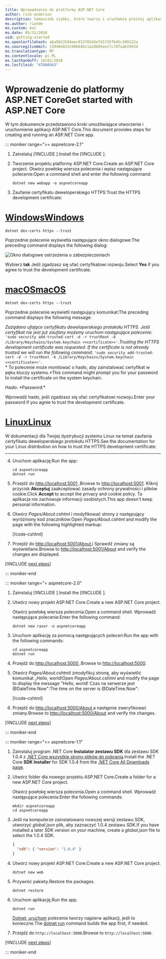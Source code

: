 ```yaml
---
title: Wprowadzenie do platformy ASP.NET Core
author: rick-anderson
description: Samouczek szybki, które tworzy i uruchamia prostej aplikacji Hello World przy użyciu platformy ASP.NET Core.
ms.author: riande
ms.custom: mvc
ms.date: 05/31/2018
uid: getting-started
ms.openlocfilehash: a6a5023594aec01370143e7d1f35fb45c109122a
ms.sourcegitcommit: 13940eb53c68664b11a2d685ee17c78faab1945d
ms.translationtype: MT
ms.contentlocale: pl-PL
ms.lasthandoff: 10/01/2018
ms.locfileid: "47860943"
---
```

# <a name="get-started-with-aspnet-core"></a><span data-ttu-id="d7a77-103">Wprowadzenie do platformy ASP.NET Core</span><span class="sxs-lookup"><span data-stu-id="d7a77-103">Get started with ASP.NET Core</span></span>

<span data-ttu-id="d7a77-104">W tym dokumencie przedstawiono kroki umożliwiające utworzenie i uruchomienie aplikacji ASP.NET Core.</span><span class="sxs-lookup"><span data-stu-id="d7a77-104">This document provides steps for creating and running an ASP.NET Core app.</span></span>

::: moniker range=">= aspnetcore-2.1"

1. <span data-ttu-id="d7a77-105">Zainstaluj [!INCLUDE [](~/includes/2.1-SDK.md)].</span><span class="sxs-lookup"><span data-stu-id="d7a77-105">Install the [!INCLUDE [](~/includes/2.1-SDK.md)].</span></span>

2. <span data-ttu-id="d7a77-106">Tworzenie projektu platformy ASP.NET Core.</span><span class="sxs-lookup"><span data-stu-id="d7a77-106">Create an ASP.NET Core project.</span></span> <span data-ttu-id="d7a77-107">Otwórz powłokę wiersza polecenia i wpisz następujące polecenie:</span><span class="sxs-lookup"><span data-stu-id="d7a77-107">Open a command shell and enter the following command:</span></span>

   ```console
   dotnet new webapp -o aspnetcoreapp
   ```

3. <span data-ttu-id="d7a77-108">Zaufanie certyfikatu deweloperskiego HTTPS:</span><span class="sxs-lookup"><span data-stu-id="d7a77-108">Trust the HTTPS development certificate:</span></span>

# <a name="windowstabwindows"></a>[<span data-ttu-id="d7a77-109">Windows</span><span class="sxs-lookup"><span data-stu-id="d7a77-109">Windows</span></span>](#tab/windows)

  ```console
  dotnet dev-certs https --trust
  ```

  <span data-ttu-id="d7a77-110">Poprzednie polecenie wyświetla następujące okno dialogowe:</span><span class="sxs-lookup"><span data-stu-id="d7a77-110">The preceding command displays the following dialog:</span></span>

  ![Okno dialogowe ostrzeżenia o zabezpieczeniach](_static/cert.png)

  <span data-ttu-id="d7a77-112">Wybierz **tak** Jeśli zgadzasz się ufać certyfikatowi rozwoju.</span><span class="sxs-lookup"><span data-stu-id="d7a77-112">Select **Yes** if you agree to trust the development certificate.</span></span>

# <a name="macostabmacos"></a>[<span data-ttu-id="d7a77-113">macOS</span><span class="sxs-lookup"><span data-stu-id="d7a77-113">macOS</span></span>](#tab/macos)

  ```console
  dotnet dev-certs https --trust
  ```

  <span data-ttu-id="d7a77-114">Poprzednie polecenie wyświetli następujący komunikat:</span><span class="sxs-lookup"><span data-stu-id="d7a77-114">The preceding command displays the following message:</span></span>

  <span data-ttu-id="d7a77-115">*Zażądano ufające certyfikatu deweloperskiego protokołu HTTPS. Jeśli certyfikat nie jest już zaufany możemy uruchom następujące polecenie:* `'sudo security add-trusted-cert -d -r trustRoot -k /Library/Keychains/System.keychain <<certificate>>'`.</span><span class="sxs-lookup"><span data-stu-id="d7a77-115">*Trusting the HTTPS development certificate was requested. If the certificate is not already trusted we will run the following command:* `'sudo security add-trusted-cert -d -r trustRoot -k /Library/Keychains/System.keychain <<certificate>>'`.</span></span>  
  <span data-ttu-id="d7a77-116">\* To polecenie może monitować o hasło, aby zainstalować certyfikat w pęku kluczy systemu.</span><span class="sxs-lookup"><span data-stu-id="d7a77-116">\*This command might prompt you for your password to install the certificate on the system keychain.</span></span>
  
  <span data-ttu-id="d7a77-117">Hasło: \*</span><span class="sxs-lookup"><span data-stu-id="d7a77-117">Password:\*</span></span>

  <span data-ttu-id="d7a77-118">Wprowadź hasło, jeśli zgadzasz się ufać certyfikatowi rozwoju.</span><span class="sxs-lookup"><span data-stu-id="d7a77-118">Enter your password if you agree to trust the development certificate.</span></span>

# <a name="linuxtablinux"></a>[<span data-ttu-id="d7a77-119">Linux</span><span class="sxs-lookup"><span data-stu-id="d7a77-119">Linux</span></span>](#tab/linux)

  <span data-ttu-id="d7a77-120">W dokumentacji dla Twojej dystrybucji systemu Linux na temat zaufania certyfikatu deweloperskiego protokołu HTTPS.</span><span class="sxs-lookup"><span data-stu-id="d7a77-120">See the documentation for your Linux distribution on how to trust the HTTPS development certificate.</span></span>
   
---

4. <span data-ttu-id="d7a77-121">Uruchom aplikację:</span><span class="sxs-lookup"><span data-stu-id="d7a77-121">Run the app:</span></span>

   ```console
   cd aspnetcoreapp
   dotnet run
   ```

5. <span data-ttu-id="d7a77-122">Przejdź do [ http://localhost:5001 ](http://localhost:5001).</span><span class="sxs-lookup"><span data-stu-id="d7a77-122">Browse to [http://localhost:5001](http://localhost:5001).</span></span>  <span data-ttu-id="d7a77-123">Kliknij przycisk **Akceptuj** zaakceptować zasady ochrony prywatności i plików cookie.</span><span class="sxs-lookup"><span data-stu-id="d7a77-123">Click **Accept** to accept the privacy and cookie policy.</span></span> <span data-ttu-id="d7a77-124">Ta aplikacja nie zachowuje informacji osobistych.</span><span class="sxs-lookup"><span data-stu-id="d7a77-124">This app doesn't keep personal information.</span></span>

6. <span data-ttu-id="d7a77-125">Otwórz *Pages/About.cshtml* i modyfikować strony z następujący wyróżniony kod znaczników:</span><span class="sxs-lookup"><span data-stu-id="d7a77-125">Open *Pages/About.cshtml* and modify the page with the following highlighted markup:</span></span>

   [!code-cshtml[](sample/getting-started/about.cshtml?highlight=9)]

7. <span data-ttu-id="d7a77-126">Przejdź do [ http://localhost:5001/About ](http://localhost:5001/About) i Sprawdź zmiany są wyświetlane.</span><span class="sxs-lookup"><span data-stu-id="d7a77-126">Browse to [http://localhost:5001/About](http://localhost:5001/About) and verify the changes are displayed.</span></span>

[!INCLUDE [next steps](~/includes/getting-started/next-steps.md)]

::: moniker-end

::: moniker range="= aspnetcore-2.0"

1. <span data-ttu-id="d7a77-127">Zainstaluj [!INCLUDE [](~/includes/net-core-sdk-download-link.md)].</span><span class="sxs-lookup"><span data-stu-id="d7a77-127">Install the [!INCLUDE [](~/includes/net-core-sdk-download-link.md)].</span></span>

2. <span data-ttu-id="d7a77-128">Utwórz nowy projekt ASP.NET Core.</span><span class="sxs-lookup"><span data-stu-id="d7a77-128">Create a new ASP.NET Core project.</span></span>

   <span data-ttu-id="d7a77-129">Otwórz powłokę wiersza polecenia.</span><span class="sxs-lookup"><span data-stu-id="d7a77-129">Open a command shell.</span></span> <span data-ttu-id="d7a77-130">Wprowadź następujące polecenie:</span><span class="sxs-lookup"><span data-stu-id="d7a77-130">Enter the following command:</span></span>

   ```console
   dotnet new razor -o aspnetcoreapp
   ```

3. <span data-ttu-id="d7a77-131">Uruchom aplikację za pomocą następujących poleceń:</span><span class="sxs-lookup"><span data-stu-id="d7a77-131">Run the app with the following commands:</span></span>

   ```console
   cd aspnetcoreapp
   dotnet run
   ```

4. <span data-ttu-id="d7a77-132">Przejdź do [ http://localhost:5000 ](http://localhost:5000).</span><span class="sxs-lookup"><span data-stu-id="d7a77-132">Browse to [http://localhost:5000](http://localhost:5000).</span></span>

5. <span data-ttu-id="d7a77-133">Otwórz *Pages/About.cshtml*i zmodyfikuj stronę, aby wyświetlić komunikat „Hello, world!</span><span class="sxs-lookup"><span data-stu-id="d7a77-133">Open *Pages/About.cshtml* and modify the page to display the message "Hello, world!</span></span> <span data-ttu-id="d7a77-134">Czas na serwerze jest @DateTime.Now":</span><span class="sxs-lookup"><span data-stu-id="d7a77-134">The time on the server is @DateTime.Now":</span></span>

   [!code-cshtml[](sample/getting-started/about.cshtml?highlight=9&range=1-9)]

6. <span data-ttu-id="d7a77-135">Przejdź do [ http://localhost:5000/About ](http://localhost:5000/About) a następnie zweryfikować zmiany.</span><span class="sxs-lookup"><span data-stu-id="d7a77-135">Browse to [http://localhost:5000/About](http://localhost:5000/About) and verify the changes.</span></span>

[!INCLUDE [next steps](~/includes/getting-started/next-steps.md)]

::: moniker-end

::: moniker range="<= aspnetcore-1.1"

1. <span data-ttu-id="d7a77-136">Zainstaluj program .NET Core **Instalator zestawu SDK** dla zestawu SDK 1.0.4 z [.NET Core wszystkie strony plików do pobrania](https://www.microsoft.com/net/download/all).</span><span class="sxs-lookup"><span data-stu-id="d7a77-136">Install the .NET Core **SDK Installer** for SDK 1.0.4 from the [.NET Core All Downloads page](https://www.microsoft.com/net/download/all).</span></span>

2. <span data-ttu-id="d7a77-137">Utwórz folder dla nowego projektu ASP.NET Core.</span><span class="sxs-lookup"><span data-stu-id="d7a77-137">Create a folder for a new ASP.NET Core project.</span></span>

   <span data-ttu-id="d7a77-138">Otwórz powłokę wiersza polecenia.</span><span class="sxs-lookup"><span data-stu-id="d7a77-138">Open a command shell.</span></span> <span data-ttu-id="d7a77-139">Wprowadź następujące polecenia:</span><span class="sxs-lookup"><span data-stu-id="d7a77-139">Enter the following commands:</span></span>

   ```console
   mkdir aspnetcoreapp
   cd aspnetcoreapp
   ```

3. <span data-ttu-id="d7a77-140">Jeśli na komputerze zainstalowano nowszej wersji zestawu SDK, utworzyć *global.json* plik, aby zaznaczyć 1.0.4 zestawu SDK.</span><span class="sxs-lookup"><span data-stu-id="d7a77-140">If you have installed a later SDK version on your machine, create a *global.json* file to select the 1.0.4 SDK.</span></span>

   ```json
   {
     "sdk": { "version": "1.0.4" }
   }
   ```

4. <span data-ttu-id="d7a77-141">Utwórz nowy projekt ASP.NET Core.</span><span class="sxs-lookup"><span data-stu-id="d7a77-141">Create a new ASP.NET Core project.</span></span>

   ```console
   dotnet new web
   ```

5. <span data-ttu-id="d7a77-142">Przywróć pakiety.</span><span class="sxs-lookup"><span data-stu-id="d7a77-142">Restore the packages.</span></span>

   ```console
   dotnet restore
   ```

6. <span data-ttu-id="d7a77-143">Uruchom aplikację.</span><span class="sxs-lookup"><span data-stu-id="d7a77-143">Run the app.</span></span>

   ```console
   dotnet run
   ```

   <span data-ttu-id="d7a77-144">[Dotnet, uruchom](/dotnet/core/tools/dotnet-run) polecenie tworzy najpierw aplikacji, jeśli to konieczne.</span><span class="sxs-lookup"><span data-stu-id="d7a77-144">The [dotnet run](/dotnet/core/tools/dotnet-run) command builds the app first, if needed.</span></span>

7. <span data-ttu-id="d7a77-145">Przejdź do `http://localhost:5000`.</span><span class="sxs-lookup"><span data-stu-id="d7a77-145">Browse to `http://localhost:5000`.</span></span>

[!INCLUDE [next steps](~/includes/getting-started/next-steps.md)]

::: moniker-end
